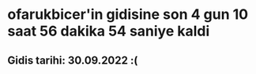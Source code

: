 # ofarukbicer'in gidisine son 4 gun 10 saat 56 dakika 54 saniye kaldi

## Gidis tarihi: 30.09.2022 :(